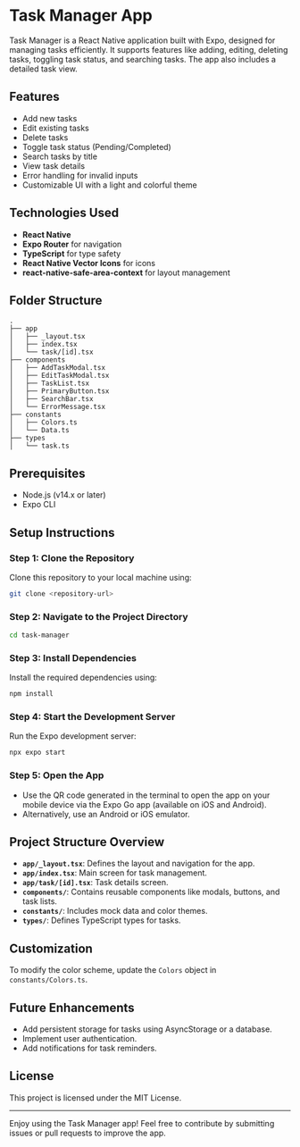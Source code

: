 # Task Manager App

Task Manager is a React Native application built with Expo, designed for managing tasks efficiently. It supports features like adding, editing, deleting tasks, toggling task status, and searching tasks. The app also includes a detailed task view.

## Features

- Add new tasks
- Edit existing tasks
- Delete tasks
- Toggle task status (Pending/Completed)
- Search tasks by title
- View task details
- Error handling for invalid inputs
- Customizable UI with a light and colorful theme

## Technologies Used

- **React Native**
- **Expo Router** for navigation
- **TypeScript** for type safety
- **React Native Vector Icons** for icons
- **react-native-safe-area-context** for layout management

## Folder Structure

```
.
├── app
│   ├── _layout.tsx
│   ├── index.tsx
│   └── task/[id].tsx
├── components
│   ├── AddTaskModal.tsx
│   ├── EditTaskModal.tsx
│   ├── TaskList.tsx
│   ├── PrimaryButton.tsx
│   ├── SearchBar.tsx
│   └── ErrorMessage.tsx
├── constants
│   ├── Colors.ts
│   └── Data.ts
├── types
│   └── task.ts
```

## Prerequisites

- Node.js (v14.x or later)
- Expo CLI

## Setup Instructions

### Step 1: Clone the Repository

Clone this repository to your local machine using:

```bash
git clone <repository-url>
```

### Step 2: Navigate to the Project Directory

```bash
cd task-manager
```

### Step 3: Install Dependencies

Install the required dependencies using:

```bash
npm install
```

### Step 4: Start the Development Server

Run the Expo development server:

```bash
npx expo start
```

### Step 5: Open the App

- Use the QR code generated in the terminal to open the app on your mobile device via the Expo Go app (available on iOS and Android).
- Alternatively, use an Android or iOS emulator.

## Project Structure Overview

- **`app/_layout.tsx`**: Defines the layout and navigation for the app.
- **`app/index.tsx`**: Main screen for task management.
- **`app/task/[id].tsx`**: Task details screen.
- **`components/`**: Contains reusable components like modals, buttons, and task lists.
- **`constants/`**: Includes mock data and color themes.
- **`types/`**: Defines TypeScript types for tasks.

## Customization

To modify the color scheme, update the `Colors` object in `constants/Colors.ts`.

## Future Enhancements

- Add persistent storage for tasks using AsyncStorage or a database.
- Implement user authentication.
- Add notifications for task reminders.

## License

This project is licensed under the MIT License.

---

Enjoy using the Task Manager app! Feel free to contribute by submitting issues or pull requests to improve the app.
